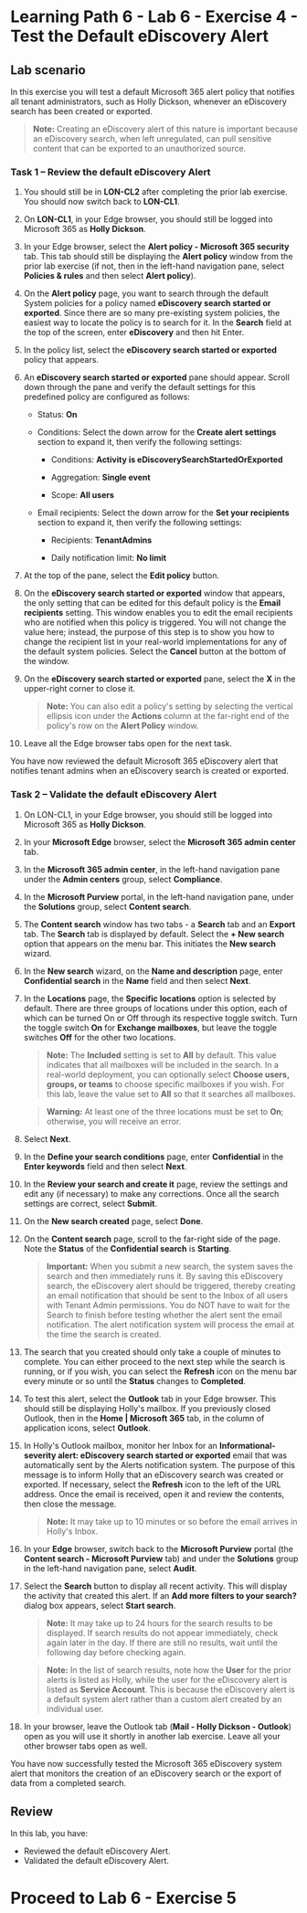 # Learning Path 6 - Lab 6 - Exercise 4 - Test the Default eDiscovery Alert

## Lab scenario

In this exercise you will test a default Microsoft 365 alert policy that notifies all tenant administrators, such as Holly Dickson, whenever an eDiscovery search has been created or exported.

>**Note:** Creating an eDiscovery alert of this nature is important because an eDiscovery search, when left unregulated, can pull sensitive content that can be exported to an unauthorized source.

### Task 1 – Review the default eDiscovery Alert 

1. You should still be in **LON-CL2** after completing the prior lab exercise. You should now switch back to **LON-CL1**.

2. On **LON-CL1**, in your Edge browser, you should still be logged into Microsoft 365 as **Holly Dickson**. 

3. In your Edge browser, select the **Alert policy - Microsoft 365 security** tab. This tab should still be displaying the **Alert policy** window from the prior lab exercise (if not, then in the left-hand navigation pane, select **Policies & rules** and then select **Alert policy**).

4. On the **Alert policy** page, you want to search through the default System policies for a policy named **eDiscovery search started or exported**. Since there are so many pre-existing system policies, the easiest way to locate the policy is to search for it. In the **Search** field at the top of the screen, enter **eDiscovery** and then hit Enter. 

5. In the policy list, select the **eDiscovery search started or exported** policy that appears. 

6. An **eDiscovery search started or exported** pane should appear. Scroll down through the pane and verify the default settings for this predefined policy are configured as follows:

	- Status: **On**
	
	- Conditions: Select the down arrow for the **Create alert settings** section to expand it, then verify the following settings:

		- Conditions: **Activity is eDiscoverySearchStartedOrExported**

		- Aggregation: **Single event**

		- Scope: **All users**

	- Email recipients: Select the down arrow for the **Set your recipients** section to expand it, then verify the following settings: 

		- Recipients: **TenantAdmins**

		- Daily notification limit: **No limit**

7. At the top of the pane, select the **Edit policy** button.

8. On the **eDiscovery search started or exported** window that appears, the only setting that can be edited for this default policy is the **Email recipients** setting. This window enables you to edit the email recipients who are notified when this policy is triggered. You will not change the value here; instead, the purpose of this step is to show you how to change the recipient list in your real-world implementations for any of the default system policies. Select the **Cancel** button at the bottom of the window.

9. On the **eDiscovery search started or exported** pane, select the **X** in the upper-right corner to close it. 

	>**Note:** You can also edit a policy's setting by selecting the vertical ellipsis icon under the **Actions** column at the far-right end of the policy's row on the **Alert Policy** window. 

10. Leave all the Edge browser tabs open for the next task.

You have now reviewed the default Microsoft 365 eDiscovery alert that notifies tenant admins when an eDiscovery search is created or exported.

### Task 2 – Validate the default eDiscovery Alert

1. On LON-CL1, in your Edge browser, you should still be logged into Microsoft 365 as **Holly Dickson**. 

2. In your **Microsoft Edge** browser, select the **Microsoft 365 admin center** tab. 

3. In the **Microsoft 365 admin center**, in the left-hand navigation pane under the **Admin centers** group, select **Compliance**.

4. In the **Microsoft Purview** portal, in the left-hand navigation pane, under the **Solutions** group, select **Content search**.

5. The **Content search** window has two tabs - a **Search** tab and an **Export** tab. The **Search** tab is displayed by default. Select the **+ New search** option that appears on the menu bar. This initiates the **New search** wizard.

6. In the **New search** wizard, on the **Name and description** page, enter **Confidential search** in the **Name** field and then select **Next**.

7. In the **Locations** page, the **Specific locations** option is selected by default. There are three groups of locations under this option, each of which can be turned On or Off through its respective toggle switch. Turn the toggle switch **On** for **Exchange mailboxes**, but leave the toggle switches **Off** for the other two locations. 

	>**Note:** The **Included** setting is set to **All** by default. This value indicates that all mailboxes will be included in the search. In a real-world deployment, you can optionally select **Choose users, groups, or teams** to choose specific mailboxes if you wish. For this lab, leave the value set to **All** so that it searches all mailboxes.

	>**Warning:** At least one of the three locations must be set to **On**; otherwise, you will receive an error.  

8. Select **Next**. 

9. In the **Define your search conditions** page, enter **Confidential** in the **Enter keywords** field and then select **Next**.

10. In the **Review your search and create it** page, review the settings and edit any (if necessary) to make any corrections. Once all the search settings are correct, select **Submit**. 

11. On the **New search created** page, select **Done**.

12. On the **Content search** page, scroll to the far-right side of the page. Note the **Status** of the **Confidential search** is **Starting**. 

	>**Important:** When you submit a new search, the system saves the search and then immediately runs it. By saving this eDiscovery search, the eDiscovery alert should be triggered, thereby creating an email notification that should be sent to the Inbox of all users with Tenant Admin permissions. You do NOT have to wait for the Search to finish before testing whether the alert sent the email notification. The alert notification system will process the email at the time the search is created. 
	
13. The search that you created should only take a couple of minutes to complete. You can either proceed to the next step while the search is running, or if you wish, you can select the **Refresh** icon on the menu bar every minute or so until the **Status** changes to **Completed**.
	
14. To test this alert, select the **Outlook** tab in your Edge browser. This should still be displaying Holly's mailbox. If you previously closed Outlook, then in the **Home | Microsoft 365** tab, in the column of application icons, select **Outlook**.

15. In Holly's Outlook mailbox, monitor her Inbox for an **Informational-severity alert: eDiscovery search started or exported** email that was automatically sent by the Alerts notification system. The purpose of this message is to inform Holly that an eDiscovery search was created or exported. If necessary, select the **Refresh** icon to the left of the URL address. Once the email is received, open it and review the contents, then close the message. 

	>**Note:** It may take up to 10 minutes or so before the email arrives in Holly's Inbox.

16. In your **Edge** browser, switch back to the **Microsoft Purview** portal (the **Content search - Microsoft Purview** tab) and under the **Solutions** group in the left-hand navigation pane, select **Audit**. 

17. Select the **Search** button to display all recent activity. This will display the activity that created this alert. If an **Add more filters to your search?** dialog box appears, select **Start search**. 

	>**Note:** It may take up to 24 hours for the search results to be displayed. If search results do not appear immediately, check again later in the day. If there are still no results, wait until the following day before checking again.

	>**Note:** In the list of search results, note how the **User** for the prior alerts is listed as Holly, while the user for the eDiscovery alert is listed as **Service Account**. This is because the eDiscovery alert is a default system alert rather than a custom alert created by an individual user.

18. In your browser, leave the Outlook tab (**Mail - Holly Dickson - Outlook**) open as you will use it shortly in another lab exercise. Leave all your other browser tabs open as well.

You have now successfully tested the Microsoft 365 eDiscovery system alert that monitors the creation of an eDiscovery search or the export of data from a completed search.

## Review

In this lab, you have:

- Reviewed the default eDiscovery Alert.
- Validated the default eDiscovery Alert.

# Proceed to Lab 6 - Exercise 5
